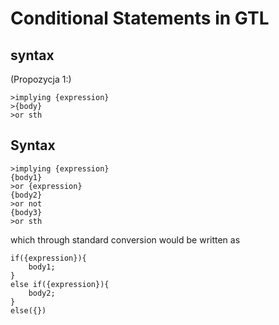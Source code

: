 # Conditional Statements in GTL
## syntax

(Propozycja 1:)
```
>implying {expression}
>{body}
>or sth
```

## Syntax
```
>implying {expression}
{body1}
>or {expression}
{body2}
>or not
{body3}
>or sth
```
which through standard conversion would be written as
```
if({expression}){
    body1;
}
else if({expression}){
    body2;
}
else({})
